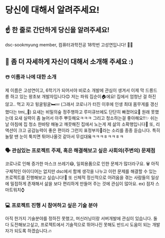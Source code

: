 # 당신에 대해서 알려주세요!

## ☝️ 한 줄로 간단하게 당신을 알려주세요!
dsc-sookmyung member, 컴퓨터과학전공 18학번 고성연입니다! 👩‍💻

## 🙌 좀 더 자세하게 자신이 대해서 소개해 주세요 :)

### ☃️ 이름과 나에 대한 소개
제 이름은 고성연이고, 6학기가 되어서야 비로소 개발에 관심이 생겨서 이제 막 드릉드릉 하고 있는 왕초보 개발자입니다😊
저는 파워 집순이🏠에요! 집에서 엄청난 걸 하진 않고.. 먹고 자고 뒹굴뒹굴🛏💤 
(그래서 코로나가 터진 이후에 인생 최대 몸무게를 갱신했다는 tmi,,🤤)
요새는 비밀의숲 정주행하고 루미큐브에도 단단히 빠졌어요🎰 원래 못했는데 요새 실력이 좀 늘어서 아주 뿌듯해요ㅋㅋㅋ
그리고 청소하는걸 좋아해요!!✨ 쉬는날 아침에 집 청소 한바탕 해놓고 깨끗해진 집에서 노는게 제 삶의 소확행입니다🤍
또, 리액션이 크고 공감능력이 좋은 편이라 그런지 표정부자🥴라는 소리를 종종 듣습니다. 특히 놀랄 땐 눈이 툭치면 튀어나올것 같아서 무섭대욬ㅋㅋㅋㅎㅋㅋㅎㅋ

### 🗣 관심있는 프로젝트 주제, 혹은 해결해보고 싶은 사회의(주변의) 문제점
코로나로 인해 증가한 마스크 쓰레기😷, 일회용품으로 인한 문제가 많더라구요. 🗑
아직 구체적인 아이디어는 없지만 dsc에서 함께 생각을 나누고 이런 문제를 해결할 수 있는 프로젝트를 진행해보고 싶습니다!🙌
또 신체적 정신적으로 어려움을 겪는 사람들의 일상에 밀접하게 존재해서 삶을 보다 편리하게 만들어 주는 것에 관심이 많아요. ex) 점자 스마트워치⌚

### 💻 프로젝트 진행 시 참여하고 싶은 기술 분야
아직 한가지 기술분야를 정하진 못했고, 머신러닝이랑 서버개발에 관심이 있습니다. 
둘다 도전해보고싶고, 프로젝트에서 기술적으로 뛰어나진 못해도 반드시 도움이 되는 개발자가 되도록 하겠습니다.🔥
